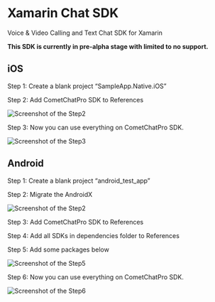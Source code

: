 # Xamarin Chat SDK
Voice &amp; Video Calling and Text Chat SDK for Xamarin

**This SDK is currently in pre-alpha stage with limited to no support.**

## iOS

Step 1: Create a blank project “SampleApp.Native.iOS”

Step 2: Add CometChatPro SDK to References

<img src="https://firebasestorage.googleapis.com/v0/b/imagecontents.appspot.com/o/ios_des_1.png?alt=media&token=81da4e1e-6741-4a8a-bf10-220df857d0dd" alt="Screenshot of the Step2"/>

Step 3: Now you can use everything on CometChatPro SDK.

<img src="https://firebasestorage.googleapis.com/v0/b/imagecontents.appspot.com/o/ios_des_2.png?alt=media&token=3e76acb5-ad7c-4ffa-a64e-bf594e9f7777" alt="Screenshot of the Step3"/>

## Android

Step 1: Create a blank project “android_test_app”

Step 2: Migrate the AndroidX

<img src="https://firebasestorage.googleapis.com/v0/b/imagecontents.appspot.com/o/android_des_1.png?alt=media&token=262b1857-b6ae-4216-b5e9-56be7def82e2" alt="Screenshot of the Step2"/>

Step 3: Add CometChatPro SDK to References

Step 4: Add all SDKs in dependencies folder to References

Step 5: Add some packages below

<img src="https://firebasestorage.googleapis.com/v0/b/imagecontents.appspot.com/o/android_des_2.png?alt=media&token=a09dccab-6204-4da6-9ecf-ea80261c7e71" alt="Screenshot of the Step5"/>

Step 6: Now you can use everything on CometChatPro SDK.

<img src="https://firebasestorage.googleapis.com/v0/b/imagecontents.appspot.com/o/android_des_3.png?alt=media&token=41f68b5e-b18a-4660-952c-5b80e7d60674" alt="Screenshot of the Step6"/>
